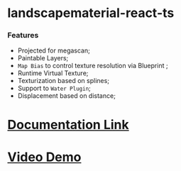 # landscapematerial-react-ts

### Features

- Projected for megascan;
- Paintable Layers;
- `Map Bias` to control texture resolution via Blueprint ;
- Runtime Virtual Texture;
- Texturization based on splines;
- Support to `Water Plugin`;
- Displacement based on distance; 


# [Documentation Link](https://cesio137.github.io/LandscapeMaterial/)

# [Video Demo](https://www.youtube.com/watch?v=DzFZaeRBoEo)